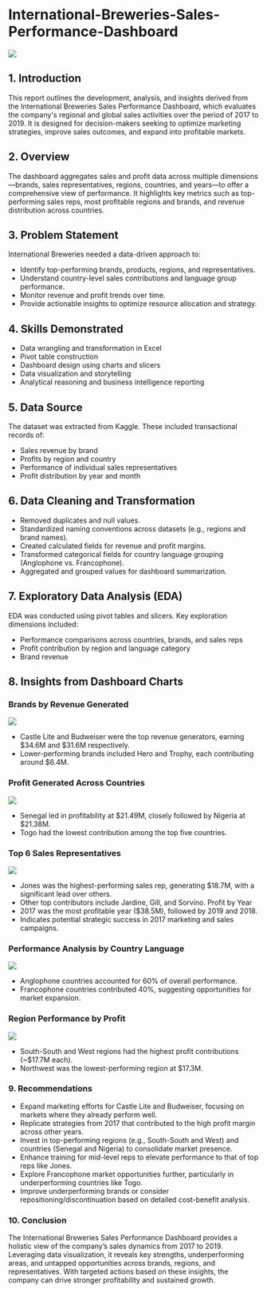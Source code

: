 # International-Breweries-Sales-Performance-Dashboard

![](DASHB3.png)
## 1. Introduction
This report outlines the development, analysis, and insights derived from the International Breweries Sales Performance Dashboard, which evaluates the company's regional and global sales activities over the period of 2017 to 2019. It is designed for decision-makers seeking to optimize marketing strategies, improve sales outcomes, and expand into profitable markets.

## 2. Overview
The dashboard aggregates sales and profit data across multiple dimensions—brands, sales representatives, regions, countries, and years—to offer a comprehensive view of performance. It highlights key metrics such as top-performing sales reps, most profitable regions and brands, and revenue distribution across countries.

## 3. Problem Statement
International Breweries needed a data-driven approach to:
-	Identify top-performing brands, products, regions, and representatives.
-	Understand country-level sales contributions and language group performance.
-	Monitor revenue and profit trends over time.
-	Provide actionable insights to optimize resource allocation and strategy.

## 4. Skills Demonstrated
-	Data wrangling and transformation in Excel
-	Pivot table construction
-	Dashboard design using charts and slicers
-	Data visualization and storytelling
-	Analytical reasoning and business intelligence reporting

## 5. Data Source
The dataset was extracted from Kaggle. These included transactional records of:
-	Sales revenue by brand
-	Profits by region and country
-	Performance of individual sales representatives
-	Profit distribution by year and month

## 6. Data Cleaning and Transformation
-	Removed duplicates and null values.
-	Standardized naming conventions across datasets (e.g., regions and brand names).
-	Created calculated fields for revenue and profit margins.
-	Transformed categorical fields for country language grouping (Anglophone vs. Francophone).
-	Aggregated and grouped values for dashboard summarization.

## 7. Exploratory Data Analysis (EDA)
EDA was conducted using pivot tables and slicers. Key exploration dimensions included:
-	Performance comparisons across countries, brands, and sales reps
-	Profit contribution by region and language category
-	Brand revenue 
## 8. Insights from Dashboard Charts
### Brands by Revenue Generated
![](Brands.png)
-	Castle Lite and Budweiser were the top revenue generators, earning $34.6M and $31.6M respectively.
-	Lower-performing brands included Hero and Trophy, each contributing around $6.4M.
### Profit Generated Across Countries
![](Country.png)
-	Senegal led in profitability at $21.49M, closely followed by Nigeria at $21.38M.
-	Togo had the lowest contribution among the top five countries.
### Top 6 Sales Representatives
![](Salesrep.png)
-	Jones was the highest-performing sales rep, generating $18.7M, with a significant lead over others.
-	Other top contributors include Jardine, Gill, and Sorvino.
Profit by Year
-	2017 was the most profitable year ($38.5M), followed by 2019 and 2018.
-	Indicates potential strategic success in 2017 marketing and sales campaigns.
### Performance Analysis by Country Language
![](Countrylang.png)
-	Anglophone countries accounted for 60% of overall performance.
-	Francophone countries contributed 40%, suggesting opportunities for market expansion.
### Region Performance by Profit
![](Region.png)
-	South-South and West regions had the highest profit contributions (~$17.7M each).
-	Northwest was the lowest-performing region at $17.3M.

### 9. Recommendations
-	Expand marketing efforts for Castle Lite and Budweiser, focusing on markets where they already perform well.
-	Replicate strategies from 2017 that contributed to the high profit margin across other years.
-	Invest in top-performing regions (e.g., South-South and West) and countries (Senegal and Nigeria) to consolidate market presence.
-	Enhance training for mid-level reps to elevate performance to that of top reps like Jones.
-	Explore Francophone market opportunities further, particularly in underperforming countries like Togo.
-	Improve underperforming brands or consider repositioning/discontinuation based on detailed cost-benefit analysis.

### 10. Conclusion
The International Breweries Sales Performance Dashboard provides a holistic view of the company’s sales dynamics from 2017 to 2019. Leveraging data visualization, it reveals key strengths, underperforming areas, and untapped opportunities across brands, regions, and representatives. With targeted actions based on these insights, the company can drive stronger profitability and sustained growth.

